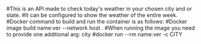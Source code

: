 #This is an API made to check today's weather in your chosen city and or state.
#It can be configured to show the weather of the entire week.
#Docker command to build and run the container is as follows:
#Docker image build name:ver --network host . 
#When running the image you need to provide one additional arg: city
#docker run --rm name:ver -c CITY
